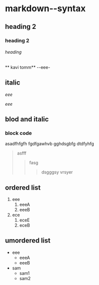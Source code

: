 # markdown--syntax
## heading 2
### heading 2
###### heading
** kavi tomm**
--eee-
## italic
*eee*

_eee_
## blod and italic
### block code
asadfhfgfh fgdfgawhvb
gghdsgbfg
dtdfyhfg
>asfff
>>fasg
>>>dsgggsy vrsyer
## ordered list
1. eee
   1. eeeA
   2. eeeB
2. ece
   1. eceE
   2. eceB
## umordered list
- eee
   * eeeA
   * eeeB
- sam
   + sam1
   + sam2
   
   
